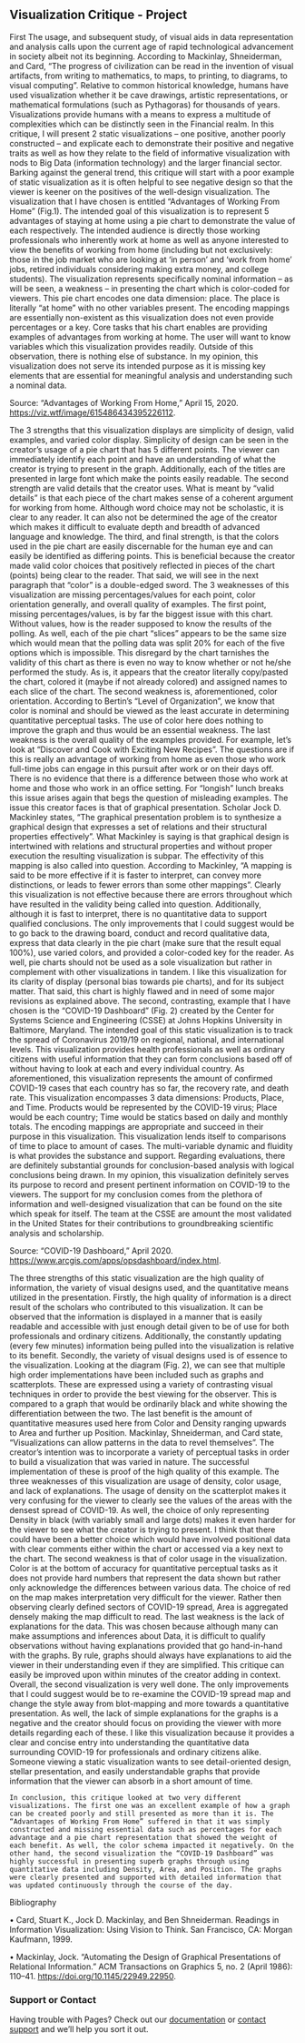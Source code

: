 
## Visualization Critique - Project 
First
	The usage, and subsequent study, of visual aids in data representation and analysis calls upon the current age of rapid technological advancement in society albeit not its beginning. According to Mackinlay, Shneiderman, and Card, “The progress of civilization can be read in the invention of visual artifacts, from writing to mathematics, to maps, to printing, to diagrams, to visual computing”.  Relative to common historical knowledge, humans have used visualization whether it be cave drawings, artistic representations, or mathematical formulations (such as Pythagoras) for thousands of years. Visualizations provide humans with a means to express a multitude of complexities which can be distinctly seen in the Financial realm. In this critique, I will present 2 static visualizations – one positive, another poorly constructed – and explicate each to demonstrate their positive and negative traits as well as how they relate to the field of informative visualization with nods to Big Data (information technology) and the larger financial sector.  
	Barking against the general trend, this critique will start with a poor example of static visualization as it is often helpful to see negative design so that the viewer is keener on the positives of the well-design visualization. The visualization that I have chosen is entitled “Advantages of Working From Home” (Fig.1). The intended goal of this visualization is to represent 5 advantages of staying at home using a pie chart to demonstrate the value of each respectively. The intended audience is directly those working professionals who inherently work at home as well as anyone interested to view the benefits of working from home (including but not exclusively: those in the job market who are looking at ‘in person’ and ‘work from home’ jobs, retired individuals considering making extra money, and college students). The visualization represents specifically nominal information – as will be seen, a weakness – in presenting the chart which is color-coded for viewers. This pie chart encodes one data dimension: place. The place is literally “at home” with no other variables present. The encoding mappings are essentially non-existent as this visualization does not even provide percentages or a key. Core tasks that his chart enables are providing examples of advantages from working at home. The user will want to know variables which this visualization provides readily. Outside of this observation, there is nothing else of substance. In my opinion, this visualization does not serve its intended purpose as it is missing key elements that are essential for meaningful analysis and understanding such a nominal data. 


Source: “Advantages of Working From Home,” April 15, 2020.    https://viz.wtf/image/615486434395226112. 

The 3 strengths that this visualization displays are simplicity of design, valid examples, and varied color display. Simplicity of design can be seen in the creator’s usage of a pie chart that has 5 different points. The viewer can immediately identify each point and have an understanding of what the creator is trying to present in the graph. Additionally, each of the titles are presented in large font which make the points easily readable. The second strength are valid details that the creator uses. What is meant by “valid details” is that each piece of the chart makes sense of a coherent argument for working from home. Although word choice may not be scholastic, it is clear to any reader. It can also not be determined the age of the creator which makes it difficult to evaluate depth and breadth of advanced language and knowledge. The third, and final strength, is that the colors used in the pie chart are easily discernable for the human eye and can easily be identified as differing points. This is beneficial because the creator made valid color choices that positively reflected in pieces of the chart (points) being clear to the reader. That said, we will see in the next paragraph that “color” is a double-edged sword. 
	The 3 weaknesses of this visualization are missing percentages/values for each point, color orientation generally, and overall quality of examples. The first point, missing percentages/values, is by far the biggest issue with this chart. Without values, how is the reader supposed to know the results of the polling. As well, each of the pie chart “slices” appears to be the same size which would mean that the polling data was split 20% for each of the five options which is impossible. This disregard by the chart tarnishes the validity of this chart as there is even no way to know whether or not he/she performed the study. As is, it appears that the creator literally copy/pasted the chart, colored it (maybe if not already colored) and assigned names to each slice of the chart. The second weakness is, aforementioned, color orientation. According to Bertin’s “Level of Organization”, we know that color is nominal and should be viewed as the least accurate in determining quantitative perceptual tasks. The use of color here does nothing to improve the graph and thus would be an essential weakness. The last weakness is the overall quality of the examples provided. For example, let’s look at “Discover and Cook with Exciting New Recipes”. The questions are if this is really an advantage of working from home as even those who work full-time jobs can engage in this pursuit after work or on their days off. There is no evidence that there is a difference between those who work at home and those who work in an office setting. For “longish” lunch breaks this issue arises again that begs the question of misleading examples. The issue this creator faces is that of graphical presentation. Scholar Jock D. Mackinley states, “The graphical presentation problem is to synthesize a graphical design that expresses a set of relations and their structural properties effectively”.  What Mackinley is saying is that graphical design is intertwined with relations and structural properties and without proper execution the resulting visualization is subpar. The effectivity of this mapping is also called into question. According to Mackinley, “A mapping is said to be more effective if it is faster to interpret, can convey more distinctions, or leads to fewer errors than some other mappings”.  Clearly this visualization is not effective because there are errors throughout which have resulted in the validity being called into question. Additionally, although it is fast to interpret, there is no quantitative data to support qualified conclusions. 
	The only improvements that I could suggest would be to go back to the drawing board, conduct and record qualitative data, express that data clearly in the pie chart (make sure that the result equal 100%), use varied colors, and provided a color-coded key for the reader. As well, pie charts should not be used as a sole visualization but rather in complement with other visualizations in tandem. 
	I like this visualization for its clarity of display (personal bias towards pie charts), and for its subject matter. That said, this chart is highly flawed and in need of some major revisions as explained above. 
	The second, contrasting, example that I have chosen is the “COVID-19 Dashboard” (Fig. 2) created by the Center for Systems Science and Engineering (CSSE) at Johns Hopkins University in Baltimore, Maryland. The intended goal of this static visualization is to track the spread of Coronavirus 2019/19 on regional, national, and international levels. This visualization provides health professionals as well as ordinary citizens with useful information that they can form conclusions based off of without having to look at each and every individual country. As aforementioned, this visualization represents the amount of confirmed COVID-19 cases that each country has so far, the recovery rate, and death rate. This visualization encompasses 3 data dimensions: Products, Place, and Time. Products would be represented by the COVID-19 virus; Place would be each country; Time would be statics based on daily and monthly totals. The encoding mappings are appropriate and succeed in their purpose in this visualization. This visualization lends itself to comparisons of time to place to amount of cases. The multi-variable dynamic and fluidity is what provides the substance and support. Regarding evaluations, there are definitely substantial grounds for conclusion-based analysis with logical conclusions being drawn. In my opinion, this visualization definitely serves its purpose to record and present pertinent information on COVID-19 to the viewers. The support for my conclusion comes from the plethora of information and well-designed visualization that can be found on the site which speak for itself. The team at the CSSE are amount the most validated in the United States for their contributions to groundbreaking scientific analysis and scholarship. 


Source: “COVID-19 Dashboard,” April 2020. https://www.arcgis.com/apps/opsdashboard/index.html. 

The three strengths of this static visualization are the high quality of information, the variety of visual designs used, and the quantitative means utilized in the presentation. Firstly, the high quality of information is a direct result of the scholars who contributed to this visualization. It can be observed that the information is displayed in a manner that is easily readable and accessible with just enough detail given to be of use for both professionals and ordinary citizens. Additionally, the constantly updating (every few minutes) information being pulled into the visualization is relative to its benefit. Secondly, the variety of visual designs used is of essence to the visualization. Looking at the diagram (Fig. 2), we can see that multiple high order implementations have been included such as graphs and scatterplots. These are expressed using a variety of contrasting visual techniques in order to provide the best viewing for the observer. This is compared to a graph that would be ordinarily black and white showing the differentiation between the two. The last benefit is the amount of quantitative measures used here from Color and Density ranging upwards to Area and further up Position. Mackinlay, Shneiderman, and Card state, “Visualizations can allow patterns in the data to revel themselves”.  The creator’s intention was to incorporate a variety of perceptual tasks in order to build a visualization that was varied in nature. The successful implementation of these is proof of the high quality of this example. 
	The three weaknesses of this visualization are usage of density, color usage, and lack of explanations. The usage of density on the scatterplot makes it very confusing for the viewer to clearly see the values of the areas with the densest spread of COVID-19. As well, the choice of only representing Density in black (with variably small and large dots) makes it even harder for the viewer to see what the creator is trying to present. I think that there could have been a better choice which would have involved positional data with clear comments either within the chart or accessed via a key next to the chart. The second weakness is that of color usage in the visualization. Color is at the bottom of accuracy for quantitative perceptual tasks as it does not provide hard numbers that represent the data shown but rather only acknowledge the differences between various data. The choice of red on the map makes interpretation very difficult for the viewer. Rather then observing clearly defined sectors of COVID-19 spread, Area is aggregated densely making the map difficult to read. The last weakness is the lack of explanations for the data. This was chosen because although many can make assumptions and inferences about Data, it is difficult to qualify observations without having explanations provided that go hand-in-hand with the graphs. By rule, graphs should always have explanations to aid the viewer in their understanding even if they are simplified. This critique can easily be improved upon within minutes of the creator adding in context. 
	Overall, the second visualization is very well done. The only improvements that I could suggest would be to re-examine the COVID-19 spread map and change the style away from blot-mapping and more towards a quantitative presentation. As well, the lack of simple explanations for the graphs is a negative and the creator should focus on providing the viewer with more details regarding each of these. I like this visualization because it provides a clear and concise entry into understanding the quantitative data surrounding COVID-19 for professionals and ordinary citizens alike. Someone viewing a static visualization wants to see detail-oriented design, stellar presentation, and easily understandable graphs that provide information that the viewer can absorb in a short amount of time. 

	In conclusion, this critique looked at two very different visualizations. The first one was an excellent example of how a graph can be created poorly and still presented as more than it is. The “Advantages of Working From Home” suffered in that it was simply constructed and missing essential data such as percentages for each advantage and a pie chart representation that showed the weight of each benefit. As well, the color schema impacted it negatively. On the other hand, the second visualization the “COVID-19 Dashboard” was highly successful in presenting superb graphs through using quantitative data including Density, Area, and Position. The graphs were clearly presented and supported with detailed information that was updated continuously through the course of the day. 

				
Bibliography

•	Card, Stuart K., Jock D. Mackinlay, and Ben Shneiderman. Readings in Information Visualization: Using Vision to Think. San Francisco, CA: Morgan Kaufmann, 1999.

•	Mackinlay, Jock. “Automating the Design of Graphical Presentations of Relational Information.” ACM Transactions on Graphics 5, no. 2 (April 1986): 110–41. https://doi.org/10.1145/22949.22950. 



### Support or Contact

Having trouble with Pages? Check out our [documentation](https://docs.github.com/categories/github-pages-basics/) or [contact support](https://github.com/contact) and we’ll help you sort it out.
